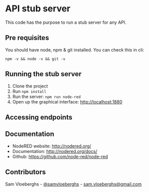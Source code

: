# API stub server

This code has the purpose to run a stub server for any API.


## Pre requisites

You should have node, npm & git installed. You can check this in cli:

```
npm -v && node -v && git -v
```

## Running the stub server

1. Clone the project
2. Run `npm install`
3. Run the server: `npm run node-red`
4. Open up the graphical interface: [http://localhost:1880](http://localhost:1880)

## Accessing endpoints

## Documentation

- NodeRED website: http://nodered.org/
- Documentation: http://nodered.org/docs/
- Github: https://github.com/node-red/node-red

## Contributors

Sam Vloeberghs - [@samvloeberghs](https://twitter.com/samvloeberghs) - [sam.vloeberghs@gmail.com](mailto:sam.vloeberghs@gmail.com)